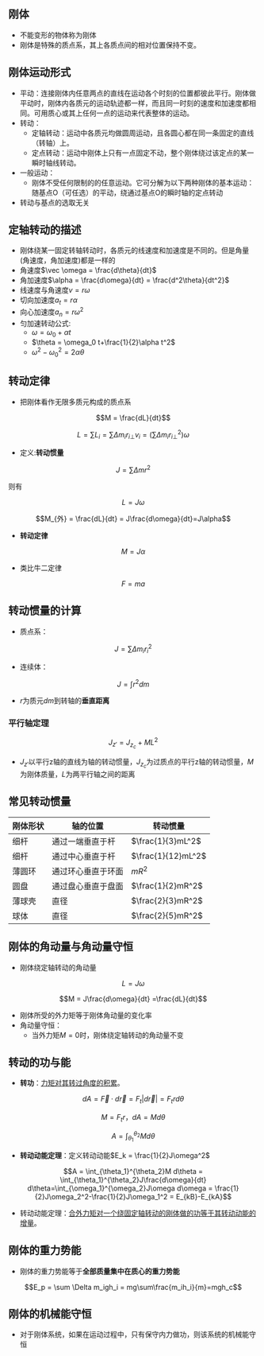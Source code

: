 
## 刚体

- 不能变形的物体称为刚体
- 刚体是特殊的质点系，其上各质点间的相对位置保持不变。

## 刚体运动形式

- 平动：连接刚体内任意两点的直线在运动各个时刻的位置都彼此平行。刚体做平动时，刚体内各质元的运动轨迹都一样，而且同一时刻的速度和加速度都相同。可用质心或其上任何一点的运动来代表整体的运动。
- 转动：
	- 定轴转动：运动中各质元均做圆周运动，且各圆心都在同一条固定的直线（转轴）上。
	- 定点转动：运动中刚体上只有一点固定不动，整个刚体绕过该定点的某一瞬时轴线转动。
- 一般运动：
	- 刚体不受任何限制的的任意运动。它可分解为以下两种刚体的基本运动：随基点O（可任选）的平动，绕通过基点O的瞬时轴的定点转动
- 转动与基点的选取无关

## 定轴转动的描述

- 刚体绕某一固定转轴转动时，各质元的线速度和加速度是不同的。但是角量(角速度，角加速度)都是一样的
- 角速度$\vec \omega = \frac{d\theta}{dt}$
- 角加速度$\alpha = \frac{d\omega}{dt} = \frac{d^2\theta}{dt^2}$
- 线速度与角速度$v=r\omega$
- 切向加速度$a_t = r\alpha$
- 向心加速度$a_n = r\omega^2$
- 匀加速转动公式:
	- $\omega = \omega_0 +\alpha t$
	- $\theta = \omega_0 t+\frac{1}{2}\alpha t^2$
	- $\omega^2 - \omega_0^2 = 2\alpha\theta$

## 转动定律

- 把刚体看作无限多质元构成的质点系

$$M = \frac{dL}{dt}$$

$$L=\sum L_i=\sum \Delta m_ir_{i{\bot}}v_i = (\sum \Delta m_ir_{i\bot}^2)\omega$$

- 定义:**转动惯量**

$$J = \sum \Delta mr^2$$

则有

$$L = J\omega$$

$$M_{外} = \frac{dL}{dt} = J\frac{d\omega}{dt}=J\alpha$$

- **转动定律**

$$M = J\alpha$$

- 类比牛二定律

$$F=ma$$

## 转动惯量的计算

- 质点系：

$$J = \sum \Delta m_i r_i^2$$

- 连续体：

$$J = \int r^2 dm $$

- $r$为质元$dm$到转轴的**垂直距离**

### 平行轴定理

$$J_{z'} = J_{z_c}+ML^2$$

- $J_{z'}$以平行z轴的直线为轴的转动惯量，$J_{z_c}$为过质点的平行z轴的转动惯量，$M$为刚体质量，$L$为两平行轴之间的距离

## 常见转动惯量

| 刚体形状 | 轴的位置      | 转动惯量               |
| ---- | --------- | ------------------ |
| 细杆   | 通过一端垂直于杆  | $\frac{1}{3}mL^2$  |
| 细杆   | 通过中心垂直于杆  | $\frac{1}{12}mL^2$ |
| 薄圆环  | 通过环心垂直于环面 | $mR^2$             |
| 圆盘   | 通过盘心垂直于盘面 | $\frac{1}{2}mR^2$  |
| 薄球壳  | 直径        | $\frac{2}{3}mR^2$  |
| 球体   | 直径        | $\frac{2}{5}mR^2$  |

## 刚体的角动量与角动量守恒

- 刚体绕定轴转动的角动量

$$L = J\omega$$

$$M = J\frac{d\omega}{dt} =\frac{dL}{dt}$$

- 刚体所受的外力矩等于刚体角动量的变化率
- 角动量守恒：
	- 当外力矩$M=0$时，刚体绕定轴转动的角动量不变

## 转动的功与能

- **转功**：<u>力矩对其转过角度的积累</u>。

$$dA = \vec F\cdot d\vec r = F_t|d\vec r| = F_trd\theta$$

$$M=F_tr，dA = Md\theta$$

$$A = \int_{\theta_1}^{\theta_2}M d\theta $$


- **转动动能定理**：定义转动动能$E_k = \frac{1}{2}J\omega^2$

$$A = \int_{\theta_1}^{\theta_2}M d\theta  = \int_{\theta_1}^{\theta_2}J\frac{d\omega}{dt} d\theta=\int_{\omega_1}^{\omega_2}J\omega d\omega = \frac{1}{2}J\omega_2^2-\frac{1}{2}J\omega_1^2 = E_{kB}-E_{kA}$$

- 转动动能定理：<u>合外力矩对一个绕固定轴转动的刚体做的功等于其转动动能的增量</u>。

## 刚体的重力势能

- 刚体的重力势能等于**全部质量集中在质心的重力势能**

$$E_p = \sum \Delta m_igh_i = mg\sum\frac{m_ih_i}{m}=mgh_c$$

## 刚体的机械能守恒

- 对于刚体系统，如果在运动过程中，只有保守内力做功，则该系统的机械能守恒
